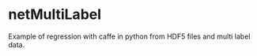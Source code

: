 # netMultiLabel

Example of regression with caffe in python from HDF5 files and multi label data.




